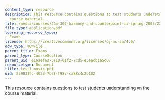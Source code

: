 ```yaml
---
content_type: resource
description: This resource contains questions to test students understanding on the
  course material.
file: /media/courses/21m-302-harmony-and-counterpoint-ii-spring-2005/229838fc40237b38f987ca88c4c2b102_test1_music.pdf
file_type: application/pdf
learning_resource_types:
- Exams
license: https://creativecommons.org/licenses/by-nc-sa/4.0/
ocw_type: OCWFile
parent_title: Exams
parent_type: CourseSection
parent_uid: e16aef63-5e10-01f2-7cd5-e3eacb1a5d07
resourcetype: Document
title: test1_music.pdf
uid: 229838fc-4023-7b38-f987-ca88c4c2b102
---
```

This resource contains questions to test students understanding on the course material.